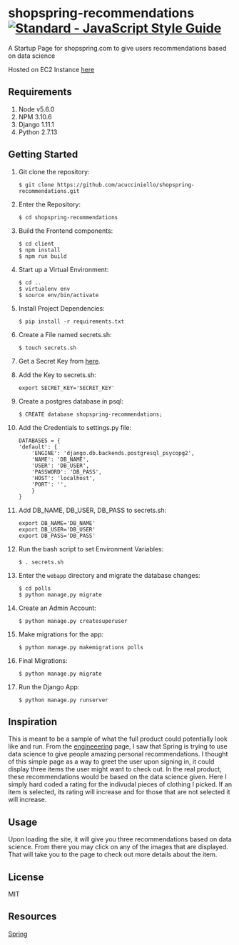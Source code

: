 # shopspring-recommendations   [![Standard - JavaScript Style Guide](https://cdn.rawgit.com/feross/standard/master/badge.svg)](https://github.com/feross/standard     )

A Startup Page for shopspring.com to give users recommendations based on data science

Hosted on EC2 Instance [here](http://ec2-54-172-174-220.compute-1.amazonaws.com/)

## Requirements

1. Node v5.6.0
2. NPM 3.10.6
3. Django 1.11.1
4. Python 2.7.13

## Getting Started
1. Git clone the repository:

	```
	$ git clone https://github.com/acucciniello/shopspring-recommendations.git
	```
	
2. Enter the Repository:

	```
	$ cd shopspring-recommendations
	```
	
3. Build the Frontend components:

   ```
   $ cd client
   $ npm install
   $ npm run build
   ```
   
4. Start up a Virtual Environment:

	```
  	$ cd ..
	$ virtualenv env
	$ source env/bin/activate
	```
	
5. Install Project Dependencies:

	```
	$ pip install -r requirements.txt
	```
	
6. Create a File named secrets.sh:

	```
	$ touch secrets.sh
	```
	
7. Get a Secret Key from [here](http://www.miniwebtool.com/django-secret-key-generator/).

8. Add the Key to secrets.sh:

	```
	export SECRET_KEY='SECRET_KEY'
	```
	
9. Create a postgres database in psql:

	```
	$ CREATE database shopspring-recommendations;
	```
	
10.  Add the Credentials to settings.py file:

	 ```
	 DATABASES = {
     'default': {
         'ENGINE': 'django.db.backends.postgresql_psycopg2',
         'NAME': 'DB_NAME',
         'USER': 'DB_USER',
         'PASSWORD': 'DB_PASS',
         'HOST': 'localhost',
         'PORT': '',
    	 }
	 }
	 ```
   
11. Add DB_NAME, DB_USER, DB_PASS to secrets.sh:

   	 ```
    export DB_NAME='DB_NAME'
    export DB_USER='DB_USER'
    export DB_PASS='DB_PASS'
    ```
  
12. Run the bash script to set Environment Variables:

    ```
    $ . secrets.sh
    ```
  
13. Enter the	 `webapp` directory and migrate the database changes:

	```
	$ cd polls
	$ python manage,py migrate
	```
	
14. Create an Admin Account:

	```
	$ python manage.py createsuperuser
	```
	
15. Make migrations for the app:

	```
	$ python manage.py makemigrations polls
	```
	
16. Final Migrations:

	```
	$ python manage.py migrate
	```
	
17. Run the Django App:

	```
	$ python manage.py runserver
	```
	

## Inspiration

This is meant to be a sample of what the full product could potentially look like and run.  From the [engineeering](https://www.shopspring.com/engineering) page, I saw that Spring is trying to use data science to give people amazing personal recommendations.  I thought of this simple page as a way to greet the user upon signing in, it could display three items the user might want to check out.  In the real product, these recommendations would be based on the data science given.  Here I simply hard coded a rating for the indivudal pieces of clothing I picked.  If an item is selected, its rating will increase and for those that are not selected  it will increase.

## Usage

Upon loading the site, it will give you three recommendations based on data science.  From there you may click on any of the images that are displayed.  That will take you to the page to check out more details about the item. 

## License

MIT 

## Resources

[Spring](https://www.shopspring.com/)

